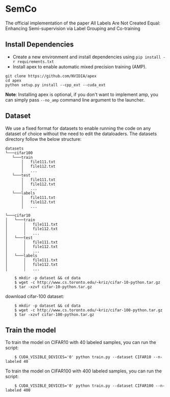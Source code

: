 # SemCo
The official implementation of the paper All Labels Are Not Created Equal: Enhancing Semi-supervision via Label Grouping and Co-training

## Install Dependencies

- Create a new environment and install dependencies using ```pip install -r requirements.txt```
- Install apex to enable automatic mixed precision training (AMP).
```
git clone https://github.com/NVIDIA/apex
cd apex
python setup.py install --cpp_ext --cuda_ext

```
**Note**: Installing apex is optional, if you don't want to implement amp, you can simply pass `--no_amp` command line argument to the launcher. 


## Dataset
We use a fixed format for datasets to enable running the code on any dataset of choice without the need to edit the dataloaders. The datasets directory follow the below structure:
```
datasets
└───cifar100
   └───train
       │   file111.txt
       │   file112.txt
       │   ...
   └───test
       │   file111.txt
       │   file112.txt
       │   ...
   └───labels
       │   file111.txt
       │   file112.txt
       │   ...
   
└───cifar10
│   └───train
│       │   file111.txt
│       │   file112.txt
│       │   ...
│   └───test
│       │   file111.txt
│       │   file112.txt
│       │   ...
│   └───labels
│       │   file111.txt
│       │   file112.txt
│       │   ...
```

```
    $ mkdir -p dataset && cd data
    $ wget -c http://www.cs.toronto.edu/~kriz/cifar-10-python.tar.gz
    $ tar -xzvf cifar-10-python.tar.gz
```

download cifar-100 dataset: 
```
    $ mkdir -p dataset && cd data
    $ wget -c http://www.cs.toronto.edu/~kriz/cifar-100-python.tar.gz
    $ tar -xzvf cifar-100-python.tar.gz
```

## Train the model

To train the model on CIFAR10 with 40 labeled samples, you can run the script: 
```
    $ CUDA_VISIBLE_DEVICES='0' python train.py --dataset CIFAR10 --n-labeled 40 
```
To train the model on CIFAR100 with 400 labeled samples, you can run the script: 
```
    $ CUDA_VISIBLE_DEVICES='0' python train.py --dataset CIFAR100 --n-labeled 400 
```
